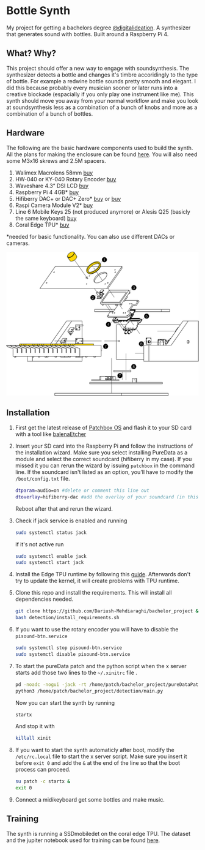 
# Bottle Synth

My project for getting a bachelors degree [@digitalideation](https://github.com/digitalideation).
A synthesizer that generates sound with bottles. Built around a Raspberry Pi 4. 

## What? Why?
This project should offer a new way to engage with soundsynthesis. The synthesizer detects a bottle and changes it's timbre accoridingly to the type of bottle. For example a redwine bottle sounds pretty smooth and elegant. 
I did this because probably every musician sooner or later runs into a creative blockade (espacially if you only play one instrument like me). This synth should move you away from your normal workflow and make you look at soundsynthesis less as a combination of a bunch of knobs and more as a combination of a bunch of bottles.
  
## Hardware
The following are the basic hardware components used to build the synth. All the plans for making the enclosure can be found [here](./plans). You will also need some M3x16 skrews and 2.5M spacers.
1. Walimex Macrolens 58mm [buy](https://www.digitec.ch/de/s1/product/walimex-close-up-makrolinsen-set-58-mm-58mm-nahlinsen-objektivfilter-10380833)
2. HW-040 or KY-040 Rotary Encoder [buy](https://www.bastelgarage.ch/ky-040-rotary-encoder-drehgeber)
3. Waveshare 4.3“ DSI LCD [buy](https://www.waveshare.com/4.3inch-DSI-LCD.htm)
4. Raspberry Pi 4 4GB* [buy](https://www.pi-shop.ch/raspberry-pi-4-model-b-4gb)
5. Hifiberry DAC+ or DAC+ Zero* [buy](https://www.pi-shop.ch/hifiberry-dac-standard-rca-version) or [buy](https://www.pi-shop.ch/hifiberry-dac-zero)
6. Raspi Camera Module V2* [buy](https://www.pi-shop.ch/raspberry-pi-kamera-module-v2?src=raspberrypi)
7. Line 6 Mobile Keys 25 (not produced anymore) or Alesis Q25 (basicly the same keyboard) [buy](https://www.digitec.ch/de/s1/product/alesis-q25-keyboard-midi-controller-284712?gclsrc=ds&gclsrc=ds)
8. Coral Edge TPU* [buy](https://www.reichelt.com/ch/de/raspberry-pi-google-coral-usb-accelerator-rpi-ai-coral-usb-p287989.html?PROVID=2808&gclid=Cj0KCQjw8IaGBhCHARIsAGIRRYqpBNbpAIdwJT7OQ7U_1xyLwTbZ3i8aRYxOE1q2H8oiWCOW-OdGtxIaAlRMEALw_wcB)

*needed for basic functionality. You can also use different DACs or cameras.

![Linedrawing of the Synth](./images/HardwarePlan.svg)
## Installation 

1. First get the latest release of [Patchbox OS](https://blokas.io/patchbox-os/) and flash it to your SD card with a tool like [balenaEtcher](https://www.balena.io/etcher/)
2. Insert your SD card into the Raspberry Pi and follow the instructions of the installation wizard. Make sure you select installing PureData as a module and select the correct soundcard (hifiberry in my case). If you missed it you can rerun the wizard by issuing `patchbox` in the command line. If the soundcard isn't listed as an option, you'll have to modify the `/boot/config.txt` file. 
    ```bash 
    dtparam=audio=on #delete or comment this line out
    dtoverlay=hifiberry-dac #add the overlay of your soundcard (in this case for the hifiberry-dac)
    ```
    Reboot after that and rerun the wizard. 

3. Check if jack service is enabled and running
    ```bash
    sudo systemctl status jack
    ```
    if it's not active run
    ```bash
    sudo systemctl enable jack
    sudo systemctl start jack
    ```
4. Install the Edge TPU runtime by following this [guide](https://coral.ai/docs/accelerator/get-started/). Afterwards don't try to update the kernel, it will create problems with TPU runtime.
5. Clone this repo and install the requirements. This will install all dependencies needed.
    ```bash 
    git clone https://github.com/Dariush-Mehdiaraghi/bachelor_project && cd bachelor_project
    bash detection/install_requirements.sh
    ```
6. If you want to use the rotary encoder you will have to disable the `pisound-btn.service` 
    ```bash 
    sudo systemctl stop pisound-btn.service
    sudo systemctl disable pisound-btn.service
    ```

7. To start the pureData patch and the python script when the x server starts add those two lines to the `~/.xinitrc` file .
    ```bash 
    pd -noadc -nogui -jack -rt /home/patch/bachelor_project/pureDataPatch/Main.pd &
    python3 /home/patch/bachelor_project/detection/main.py
    ```
    Now you can start the synth by running
     ```bash 
    startx
    ```
    And stop it with
     ```bash 
    killall xinit
    ```
 9. If you want to start the synth automaticly after boot, modify the `/etc/rc.local` file to start the x server script. Make sure you insert it before `exit 0` and add the `&` at the end of the line so that the boot process can proceed.
    ```bash 
    su patch -c startx &
    exit 0
    ```
8. Connect a midikeyboard get some bottles and make music.

## Training
The synth is running a SSDmobiledet on the coral edge TPU.
The dataset and the jupiter notebook used for training can be found [here](./training).
